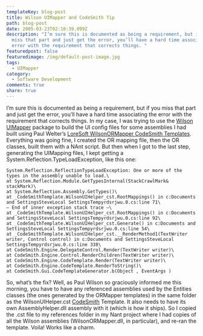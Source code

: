 ```yaml
---
templateKey: blog-post
title: Wilson UIMapper and CodeSmith Tip
path: blog-post
date: 2005-03-23T02:10:39.099Z
description: "I’m sure this is documented as being a requirement, but if you
  miss that part and just get the error, you’ll have a hard time associating the
  error with the requirement that corrects things. "
featuredpost: false
featuredimage: /img/default-post-image.jpg
tags:
  - UIMapper
category:
  - Software Development
comments: true
share: true
---
```

<!--StartFragment-->

I’m sure this is documented as being a requirement, but if you miss that part and just get the error, you’ll have a hard time associating the error with the requirement that corrects things. In my case, I was trying to use the [Wilson UIMapper](http://uimapper.net/) package to build the UI config files for some assemblies I had built using Paul Welter’s [LoreSoft WilsonORMapper CodeSmith Templates](http://www.loresoft.com/Applications/Templates/default.aspx). Everything was going fine, I created the OR mapping file, then the OR classes, built them with a NAnt script. But then when I got to the last step, generating the UIMapping files, I kept getting a System.Reflection.TypeLoadException, like this one:

```
System.Reflection.ReflectionTypeLoadException: One or more of the types in the assembly unable to load.\
at System.Reflection.Module.GetTypesInternal(StackCrawlMark& stackMark)\
at System.Reflection.Assembly.GetTypes()\
at _CodeSmithTemplate.WilsonUIHelper_cst.RootMappings() in c:Documents and SettingsSteveLocal SettingsTempyrdsrjwu.0.cs:line 71\
— End of inner exception stack trace —\
at _CodeSmithTemplate.WilsonUIHelper_cst.RootMappings() in c:Documents and SettingsSteveLocal SettingsTempyrdsrjwu.0.cs:line 92\
at _CodeSmithTemplate.WilsonUIHelper_cst.Generate() in c:Documents and SettingsSteveLocal SettingsTempyrdsrjwu.0.cs:line 54\
at _CodeSmithTemplate.WilsonUIHelper_cst.__RenderMethod1(TextWriter writer, Control control) in c:Documents and SettingsSteveLocal SettingsTempyrdsrjwu.0.cs:line 338\
at CodeSmith.Engine.DelegateControl.Render(TextWriter writer)\
at CodeSmith.Engine.Control.RenderChildren(TextWriter writer)\
at CodeSmith.Engine.CodeTemplate.Render(TextWriter writer)\
at CodeSmith.Engine.CodeTemplate.RenderToString()\
at CodeSmith.Gui.CodeTemplateGenerator.b(Object , EventArgs )
```

So, what’s the fix? Well, as Paul Wilson so graciously informed me this morning, you have to have any referenced assemblies used by the Entities classes (the ones generated by the ORMapper templates) in the same folder as the WilsonUIHelper.cst [CodeSmith](http://www.ericjsmith.net/codesmith) Template. It also needs to have its own AssemblyHelper.dll assembly with it (which is how it ships). So I copied the .cst file to my references folder in my Nant project where I had copies of all the Wilson assemblies (WilsonORMapper.dll, in particular), and re-ran the template. Voila! Works like a charm.

<!--EndFragment-->